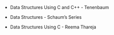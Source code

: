* Data Structures Using C and C++ - Tenenbaum

* Data Structures - Schaum’s Series

* Data Structures Using C - Reema Thareja
